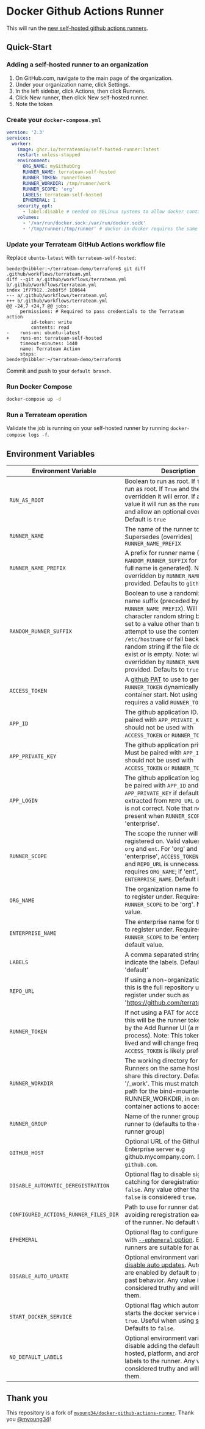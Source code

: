 Docker Github Actions Runner
============================

This will run the [new self-hosted github actions runners](https://help.github.com/en/actions/automating-your-workflow-with-github-actions/hosting-your-own-runners).

## Quick-Start
### Adding a self-hosted runner to an organization
1. On GitHub.com, navigate to the main page of the organization.
1. Under your organization name, click  Settings.
1. In the left sidebar, click  Actions, then click Runners.
1. Click New runner, then click New self-hosted runner.
1. Note the token

### Create your `docker-compose.yml`
```yaml
version: '2.3'
services:
  worker:
    image: ghcr.io/terrateamio/self-hosted-runner:latest
    restart: unless-stopped
    environment:
      ORG_NAME: myGithubOrg
      RUNNER_NAME: terrateam-self-hosted
      RUNNER_TOKEN: runnerToken
      RUNNER_WORKDIR: /tmp/runner/work
      RUNNER_SCOPE: 'org'
      LABELS: terrateam-self-hosted
      EPHEMERAL: 1
    security_opt:
      - label:disable # needed on SELinux systems to allow docker container to manage other docker containers
    volumes:
      - '/var/run/docker.sock:/var/run/docker.sock'
      - '/tmp/runner:/tmp/runner' # docker-in-docker requires the same path on the host and inside the container
```

### Update your Terrateam GitHub Actions workflow file
Replace `ubuntu-latest` with `terrateam-self-hosted`:
```
bender@nibbler:~/terrateam-demo/terraform$ git diff .github/workflows/terrateam.yml
diff --git a/.github/workflows/terrateam.yml b/.github/workflows/terrateam.yml
index 1f77912..2eb8f5f 100644
--- a/.github/workflows/terrateam.yml
+++ b/.github/workflows/terrateam.yml
@@ -24,7 +24,7 @@ jobs:
     permissions: # Required to pass credentials to the Terrateam action
         id-token: write
         contents: read
-    runs-on: ubuntu-latest
+    runs-on: terrateam-self-hosted
     timeout-minutes: 1440
     name: Terrateam Action
     steps:
bender@nibbler:~/terrateam-demo/terraform$
```

Commit and push to your `default branch`.

### Run Docker Compose
```sh
docker-compose up -d
```

### Run a Terrateam operation
Validate the job is running on your self-hosted runner by running `docker-compose logs -f`.

## Environment Variables ##

| Environment Variable | Description |
| --- | --- |
| `RUN_AS_ROOT` | Boolean to run as root. If `true`: will run as root. If `True` and the user is overridden it will error. If any other value it will run as the `runner` user and allow an optional override. Default is `true` |
| `RUNNER_NAME` | The name of the runner to use. Supersedes (overrides) `RUNNER_NAME_PREFIX` |
| `RUNNER_NAME_PREFIX` | A prefix for runner name (See `RANDOM_RUNNER_SUFFIX` for how the full name is generated). Note: will be overridden by `RUNNER_NAME` if provided. Defaults to `github-runner` |
| `RANDOM_RUNNER_SUFFIX` | Boolean to use a randomized runner name suffix (preceded by `RUNNER_NAME_PREFIX`). Will use a 13 character random string by default. If set to a value other than true it will attempt to use the contents of `/etc/hostname` or fall back to a random string if the file does not exist or is empty. Note: will be overridden by `RUNNER_NAME` if provided. Defaults to `true`. |
| `ACCESS_TOKEN` | A [github PAT](https://docs.github.com/en/github/authenticating-to-github/creating-a-personal-access-token) to use to generate `RUNNER_TOKEN` dynamically at container start. Not using this requires a valid `RUNNER_TOKEN` |
| `APP_ID` | The github application ID. Must be paired with `APP_PRIVATE_KEY` and should not be used with `ACCESS_TOKEN` or `RUNNER_TOKEN` |
| `APP_PRIVATE_KEY` | The github application private key. Must be paired with `APP_ID` and should not be used with `ACCESS_TOKEN` or `RUNNER_TOKEN` |
| `APP_LOGIN` | The github application login id. Can be paired with `APP_ID` and `APP_PRIVATE_KEY` if default value extracted from `REPO_URL` or `ORG_NAME` is not correct. Note that no default is present when `RUNNER_SCOPE` is 'enterprise'. |
| `RUNNER_SCOPE` | The scope the runner will be registered on. Valid values are `repo`, `org` and `ent`. For 'org' and 'enterprise', `ACCESS_TOKEN` is required and `REPO_URL` is unnecessary. If 'org', requires `ORG_NAME`; if 'ent', requires `ENTERPRISE_NAME`. Default is 'repo'. |
| `ORG_NAME` | The organization name for the runner to register under. Requires `RUNNER_SCOPE` to be 'org'. No default value. |
| `ENTERPRISE_NAME` | The enterprise name for the runner to register under. Requires `RUNNER_SCOPE` to be 'enterprise'. No default value. |
| `LABELS` | A comma separated string to indicate the labels. Default is 'default' |
| `REPO_URL` | If using a non-organization runner this is the full repository url to register under such as 'https://github.com/terrateamio/repo' |
| `RUNNER_TOKEN` | If not using a PAT for `ACCESS_TOKEN` this will be the runner token provided by the Add Runner UI (a manual process). Note: This token is short lived and will change frequently. `ACCESS_TOKEN` is likely preferred. |
| `RUNNER_WORKDIR` | The working directory for the runner. Runners on the same host should not share this directory. Default is '/_work'. This must match the source path for the bind-mounted volume at RUNNER_WORKDIR, in order for container actions to access files. |
| `RUNNER_GROUP` | Name of the runner group to add this runner to (defaults to the default runner group) |
| `GITHUB_HOST` | Optional URL of the Github Enterprise server e.g github.mycompany.com. Defaults to `github.com`. |
| `DISABLE_AUTOMATIC_DEREGISTRATION` | Optional flag to disable signal catching for deregistration. Default is `false`. Any value other than exactly `false` is considered `true`. See [here](https://github.com/terrateamio/self-hosted-runner/issues/94) |
| `CONFIGURED_ACTIONS_RUNNER_FILES_DIR` | Path to use for runner data. It allows avoiding reregistration each the start of the runner. No default value. |
| `EPHEMERAL` | Optional flag to configure runner with [`--ephemeral` option](https://docs.github.com/en/actions/hosting-your-own-runners/autoscaling-with-self-hosted-runners#using-ephemeral-runners-for-autoscaling). Ephemeral runners are suitable for autoscaling. |
| `DISABLE_AUTO_UPDATE` | Optional environment variable to [disable auto updates](https://github.blog/changelog/2022-02-01-github-actions-self-hosted-runners-can-now-disable-automatic-updates/). Auto updates are enabled by default to preserve past behavior. Any value is considered truthy and will disable them. |
| `START_DOCKER_SERVICE` | Optional flag which automatically starts the docker service if set to `true`. Useful when using [sysbox](https://github.com/nestybox/sysbox). Defaults to `false`. |
| `NO_DEFAULT_LABELS` | Optional environment variable to disable adding the default self-hosted, platform, and architecture labels to the runner. Any value is considered truthy and will disable them. |

## Thank you
This repository is a fork of [`myoung34/docker-github-actions-runner`](https://github.com/myoung34/docker-github-actions-runner). Thank you [@myoung34](https://github.com/myoung34)!
